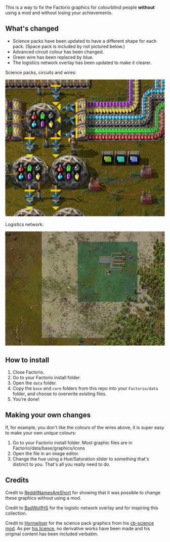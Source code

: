 This is a way to fix the Factorio graphics for colourblind people **without** using a mod and without losing your achievements.

## What's changed

- Science packs have been updated to have a different shape for each pack. 
  (Space pack is included by not pictured below.)
- Advanced circuit colour has been changed.
- Green wire has been replaced by blue.
- The logistics network overlay has been updated to make it clearer.

Science packs, circuits and wires:

![Science packs, circuits and wires](example1.png)

Logistics network:

![Logistics network](example2.png)

## How to install

1. Close Factorio.
2. Go to your Factorio install folder.
3. Open the `data` folder.
4. Copy the `base` and `core` folders from this repo into your `Factorio/data` folder, and choose to overwrite existing files.
5. You're done!

## Making your own changes

If, for example, you don't like the colours of the wires above, it is super easy to make your own unique colours:

1. Go to your Factorio install folder. Most graphic files are in Factorio/data/base/graphics/icons
2. Open the file in an image editor.
3. Change the hue using a Hue/Saturation slider to something that's distinct to you. That's all you really need to do.

## Credits

Credit to [RedditNamesAreShort](https://www.reddit.com/r/factorio/comments/6ba2jj/im_color_blind_and_cant_see_the_orange_and_green/dhkxnv8/) for showing that it was possible to change these graphics 
without using a mod.

Credit to [BadWolfHS](https://www.reddit.com/r/factorio/comments/6ba2jj/im_color_blind_and_cant_see_the_orange_and_green/) for the logistic network overlay and for inspiring this collection.

Credit to [Hornwitser](https://mods.factorio.com/user/hornwitser) for the science pack graphics from his [cb-science mod](https://mods.factorio.com/mod/cb-science). 
As per [his licence](https://creativecommons.org/licenses/by-nc-nd/4.0/), no derivative works have been made
and his original content has been included verbatim.
